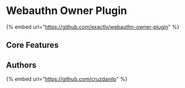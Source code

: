 # Webauthn Owner Plugin



{% embed url="https://github.com/exactly/webauthn-owner-plugin" %}

## Core Features

## Authors

{% embed url="https://github.com/cruzdanilo" %}
